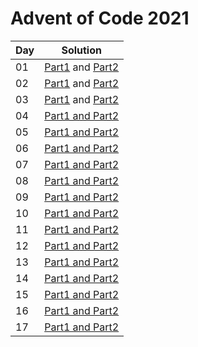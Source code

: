 # Advent of Code 2021

| Day | Solution                                                      |
|-----|---------------------------------------------------------------|
| 01  | [Part1](src/day01/part01.kt) and [Part2](src/day01/part02.kt) |
| 02  | [Part1](src/day02/part01.kt) and [Part2](src/day02/part02.kt) |
| 03  | [Part1](src/day03/part01.kt) and [Part2](src/day03/part02.kt) |
| 04  | [Part1 and Part2](src/day04/part0102.kt)                      |
| 05  | [Part1 and Part2](src/day05/part0102.kt)                      |
| 06  | [Part1 and Part2](src/day06/part0102.kt)                      |
| 07  | [Part1 and Part2](src/day07/part0102.kt)                      |
| 08  | [Part1 and Part2](src/day08/part0102.kt)                      |
| 09  | [Part1 and Part2](src/day09/part0102.kt)                      |
| 10  | [Part1 and Part2](src/day10/part0102.kt)                      |
| 11  | [Part1 and Part2](src/day11/part0102.kt)                      |
| 12  | [Part1 and Part2](src/day12/part0102.kt)                      |
| 13  | [Part1 and Part2](src/day13/part0102.kt)                      |
| 14  | [Part1 and Part2](src/day14/part0102.kt)                      |
| 15  | [Part1 and Part2](src/day15/part0102.kt)                      |
| 16  | [Part1 and Part2](src/day16/part0102.kt)                      |
| 17  | [Part1 and Part2](src/day17/part0102.kt)                      |